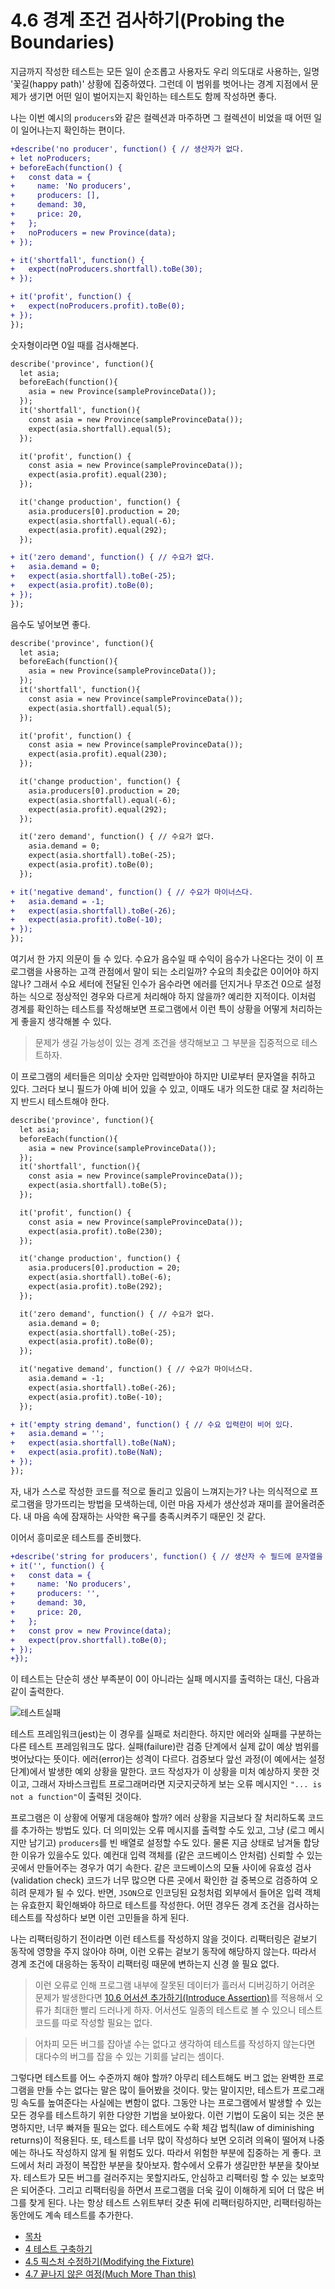# 4.6 경계 조건 검사하기(Probing the Boundaries)
지금까지 작성한 테스트는 모든 일이 순조롭고 사용자도 우리 의도대로 사용하는, 일명 '꽃길(happy path)' 상황에 집중하였다. 그런데 이 범위를 벗어나는 경계 지점에서 문제가 생기면 어떤 일이 벌어지는지 확인하는 테스트도 함께 작성하면 좋다.

나는 이번 예시의 `producers`와 같은 컬렉션과 마주하면 그 컬렉션이 비었을 때 어떤 일이 일어나는지 확인하는 편이다.

```diff
+describe('no producer', function() { // 생산자가 없다.
+ let noProducers;
+ beforeEach(function() {
+   const data = {
+     name: 'No producers',
+     producers: [],
+     demand: 30,
+     price: 20,
+   };
+   noProducers = new Province(data);
+ });

+ it('shortfall', function() {
+   expect(noProducers.shortfall).toBe(30);
+ });

+ it('profit', function() {
+   expect(noProducers.profit).toBe(0);
+ });
});
```

숫자형이라면 0일 때를 검사해본다.

```diff
describe('province', function(){
  let asia;
  beforeEach(function(){
    asia = new Province(sampleProvinceData());
  });
  it('shortfall', function(){
    const asia = new Province(sampleProvinceData());
    expect(asia.shortfall).equal(5);
  });

  it('profit', function() {
    const asia = new Province(sampleProvinceData());
    expect(asia.profit).equal(230);
  });

  it('change production', function() {
    asia.producers[0].production = 20;
    expect(asia.shortfall).equal(-6);
    expect(asia.profit).equal(292);
  });

+ it('zero demand', function() { // 수요가 없다.
+   asia.demand = 0;
+   expect(asia.shortfall).toBe(-25);
+   expect(asia.profit).toBe(0);
+ });
});
```

음수도 넣어보면 좋다.

```diff
describe('province', function(){
  let asia;
  beforeEach(function(){
    asia = new Province(sampleProvinceData());
  });
  it('shortfall', function(){
    const asia = new Province(sampleProvinceData());
    expect(asia.shortfall).equal(5);
  });

  it('profit', function() {
    const asia = new Province(sampleProvinceData());
    expect(asia.profit).equal(230);
  });

  it('change production', function() {
    asia.producers[0].production = 20;
    expect(asia.shortfall).equal(-6);
    expect(asia.profit).equal(292);
  });

  it('zero demand', function() { // 수요가 없다.
    asia.demand = 0;
    expect(asia.shortfall).toBe(-25);
    expect(asia.profit).toBe(0);
  });

+ it('negative demand', function() { // 수요가 마이너스다.
+   asia.demand = -1;
+   expect(asia.shortfall).toBe(-26);
+   expect(asia.profit).toBe(-10);
+ });
});
```

여기서 한 가지 의문이 들 수 있다. 수요가 음수일 때 수익이 음수가 나온다는 것이 이 프로그램을 사용하는 고객 관점에서 말이 되는 소리일까? 수요의 최솟값은 0이어야 하지 않나? 그래서 수요 세터에 전달된 인수가 음수라면 에러를 던지거나 무조건 0으로 설정하는 식으로 정상적인 경우와 다르게 처리해야 하지 않을까? 예리한 지적이다. 이처럼 경계를 확인하는 테스트를 작성해보면 프로그램에서 이런 특이 상황을 어떻게 처리하는 게 좋을지 생각해볼 수 있다.

> 문제가 생길 가능성이 있는 경계 조건을 생각해보고 그 부분을 집중적으로 테스트하자.

이 프로그램의 세터들은 의미상 숫자만 입력받아야 하지만 UI로부터 문자열을 취하고 있다. 그러다 보니 필드가 아예 비어 있을 수 있고, 이때도 내가 의도한 대로 잘 처리하는지 반드시 테스트해야 한다.

```diff
describe('province', function(){
  let asia;
  beforeEach(function(){
    asia = new Province(sampleProvinceData());
  });
  it('shortfall', function(){
    const asia = new Province(sampleProvinceData());
    expect(asia.shortfall).toBe(5);
  });

  it('profit', function() {
    const asia = new Province(sampleProvinceData());
    expect(asia.profit).toBe(230);
  });

  it('change production', function() {
    asia.producers[0].production = 20;
    expect(asia.shortfall).toBe(-6);
    expect(asia.profit).toBe(292);
  });

  it('zero demand', function() { // 수요가 없다.
    asia.demand = 0;
    expect(asia.shortfall).toBe(-25);
    expect(asia.profit).toBe(0);
  });

  it('negative demand', function() { // 수요가 마이너스다.
    asia.demand = -1;
    expect(asia.shortfall).toBe(-26);
    expect(asia.profit).toBe(-10);
  });

+ it('empty string demand', function() { // 수요 입력란이 비어 있다.
+   asia.demand = '';
+   expect(asia.shortfall).toBe(NaN);
+   expect(asia.profit).toBe(NaN);
+ });
});
```

자, 내가 스스로 작성한 코드를 적으로 돌리고 있음이 느껴지는가? 나는 의식적으로 프로그램을 망가뜨리는 방법을 모색하는데, 이런 마음 자세가 생산성과 재미를 끌어올려준다. 내 마음 속에 잠재하는 사악한 욕구를 충족시켜주기 때문인 것 같다.

이어서 흥미로운 테스트를 준비했다.

```diff
+describe('string for producers', function() { // 생산자 수 필드에 문자열을 대입한다.
+ it('', function() {
+   const data = {
+     name: 'No producers',
+     producers: '',
+     demand: 30,
+     price: 20,
+   };
+   const prov = new Province(data);
+   expect(prov.shortfall).toBe(0);
+ });
+});
```

이 테스트는 단순히 생산 부족분이 0이 아니라는 실패 메시지를 출력하는 대신, 다음과 같이 출력한다.

![테스트실패](4-6-string-for-producers.png)

테스트 프레임워크(jest)는 이 경우를 실패로 처리한다. 하지만 에러와 실패를 구분하는 다른 테스트 프레임워크도 많다. 실패(failure)란 검증 단계에서 실제 값이 예상 범위를 벗어났다는 뜻이다. 에러(error)는 성격이 다르다. 검증보다 앞선 과정(이 예에서는 설정 단계)에서 발생한 예외 상황을 말한다. 코드 작성자가 이 상황을 미처 예상하지 못한 것이고, 그래서 자바스크립트 프로그래머라면 지긋지긋하게 보는 오류 메시지인 `"... is not a function"`이 출력된 것이다.

프로그램은 이 상황에 어떻게 대응해야 할까? 에러 상황을 지금보다 잘 처리하도록 코드를 추가하는 방법도 있다. 더 의미있는 오류 메시지를 출력할 수도 있고, 그냥 (로그 메시지만 남기고) `producers`를 빈 배열로 설정할 수도 있다. 물론 지금 상태로 남겨둘 합당한 이유가 있을수도 있다. 예컨대 입력 객체를 (같은 코드베이스 안처럼) 신뢰할 수 있는 곳에서 만들어주는 경우가 여기 속한다. 같은 코드베이스의 모듈 사이에 유효성 검사(validation check) 코드가 너무 많으면 다른 곳에서 확인한 걸 중복으로 검증하여 오히려 문제가 될 수 있다. 반면, `JSON`으로 인코딩된 요청처럼 외부에서 들어온 입력 객체는 유효한지 확인해봐야 하므로 테스트를 작성한다. 어떤 경우든 경계 조건을 검사하는 테스트를 작성하다 보면 이런 고민들을 하게 된다.

나는 리팩터링하기 전이라면 이런 테스트를 작성하지 않을 것이다. 리팩터링은 겉보기 동작에 영향을 주지 않아야 하며, 이런 오류는 겉보기 동작에 해당하지 않는다. 따라서 경계 조건에 대응하는 동작이 리팩터링 때문에 변하는지 신경 쓸 필요 없다.

> 이런 오류로 인해 프로그램 내부에 잘못된 데이터가 흘러서 디버깅하기 어려운 문제가 발생한다면 [10.6 어서션 추가하기(Introduce Assertion)](https://github.com/wonder13662/refactoring-v2/blob/writing/chapter10/10-6.md)를 적용해서 오류가 최대한 빨리 드러나게 하자. 어서션도 일종의 테스트로 볼 수 있으니 테스트 코드를 따로 작성할 필요는 없다.

> 어차피 모든 버그를 잡아낼 수는 없다고 생각하여 테스트를 작성하지 않는다면 대다수의 버그를 잡을 수 있는 기회를 날리는 셈이다.

그렇다면 테스트를 어느 수준까지 해야 할까? 아무리 테스트해도 버그 없는 완벽한 프로그램을 만들 수는 없다는 말은 많이 들어봤을 것이다. 맞는 말이지만, 테스트가 프로그래밍 속도를 높여준다는 사실에는 변함이 없다. 그동안 나는 프로그램에서 발생할 수 있는 모든 경우를 테스트하기 위한 다양한 기법을 보아왔다. 이런 기법이 도움이 되는 것은 분명하지만, 너무 빠져들 필요는 없다. 테스트에도 수확 체감 법칙(law of diminishing returns)이 적용된다. 또, 테스트를 너무 많이 작성하다 보면 오히려 의욕이 떨어져 나중에는 하나도 작성하지 않게 될 위험도 있다. 따라서 위험한 부분에 집중하는 게 좋다. 코드에서 처리 과정이 복잡한 부분을 찾아보자. 함수에서 오류가 생길만한 부분을 찾아보자. 테스트가 모든 버그를 걸러주지는 못할지라도, 안심하고 리팩터링 할 수 있는 보호막은 되어준다. 그리고 리팩터링을 하면서 프로그램을 더욱 깊이 이해하게 되어 더 많은 버그를 찾게 된다. 나는 항상 테스트 스위트부터 갖춘 뒤에 리팩터링하지만, 리팩터링하는 동안에도 계속 테스트를 추가한다.

- [목차](https://github.com/wonder13662/refactoring-v2/blob/writing)
- [4 테스트 구축하기](https://github.com/wonder13662/refactoring-v2/blob/writing/chapter04)
- [4.5 픽스처 수정하기(Modifying the Fixture)](https://github.com/wonder13662/refactoring-v2/blob/writing/chapter04/4-5.md)
- [4.7 끝나지 않은 여정(Much More Than this)](https://github.com/wonder13662/refactoring-v2/blob/writing/chapter04/4-7.md)